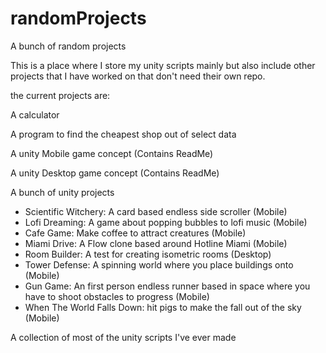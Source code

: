 # randomProjects
A bunch of random projects 

This is a place where I store my unity scripts mainly
but also include other projects that I have worked on
that don't need their own repo.

the current projects are:

A calculator

A program to find the cheapest shop out of select data

A unity Mobile game concept (Contains ReadMe)

A unity Desktop game concept (Contains ReadMe)

A bunch of unity projects 
- Scientific Witchery: A card based endless side scroller (Mobile)
- Lofi Dreaming: A game about popping bubbles to lofi music (Mobile)
- Cafe Game: Make coffee to attract creatures (Mobile)
- Miami Drive: A Flow clone based around Hotline Miami  (Mobile)
- Room Builder: A test for creating isometric rooms (Desktop)
- Tower Defense: A spinning world where you place buildings onto (Mobile)
- Gun Game: An first person endless runner based in space where you have to shoot obstacles to progress (Mobile)
- When The World Falls Down: hit pigs to make the fall out of the sky (Mobile)

A collection of most of the unity scripts I've ever made


